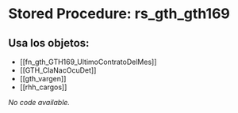 # Stored Procedure: rs_gth_gth169

## Usa los objetos:
- [[fn_gth_GTH169_UltimoContratoDelMes]]
- [[GTH_ClaNacOcuDet]]
- [[gth_vargen]]
- [[rhh_cargos]]

*No code available.*
